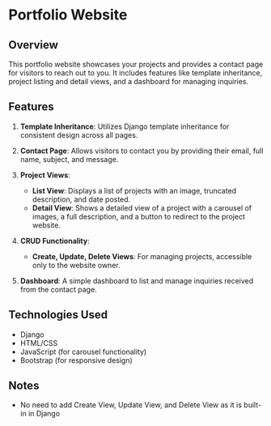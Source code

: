 # Portfolio Website

## Overview

This portfolio website showcases your projects and provides a contact page for visitors to reach out to you. It includes features like template inheritance, project listing and detail views, and a dashboard for managing inquiries.

## Features

1. **Template Inheritance**: Utilizes Django template inheritance for consistent design across all pages.
2. **Contact Page**: Allows visitors to contact you by providing their email, full name, subject, and message.

3. **Project Views**:

   - **List View**: Displays a list of projects with an image, truncated description, and date posted.
   - **Detail View**: Shows a detailed view of a project with a carousel of images, a full description, and a button to redirect to the project website.

4. **CRUD Functionality**:

   - **Create, Update, Delete Views**: For managing projects, accessible only to the website owner.

5. **Dashboard**: A simple dashboard to list and manage inquiries received from the contact page.

## Technologies Used

- Django
- HTML/CSS
- JavaScript (for carousel functionality)
- Bootstrap (for responsive design)

## Notes

- No need to add Create View, Update View, and Delete View as it is built-in in Django

